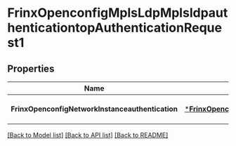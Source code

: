 # FrinxOpenconfigMplsLdpMplsldpauthenticationtopAuthenticationRequest1

## Properties
Name | Type | Description | Notes
------------ | ------------- | ------------- | -------------
**FrinxOpenconfigNetworkInstanceauthentication** | [***FrinxOpenconfigMplsLdpMplsldpauthenticationtopAuthentication**](frinx.openconfig.mpls.ldp.mplsldpauthenticationtop.Authentication.md) |  | [optional] [default to null]

[[Back to Model list]](../README.md#documentation-for-models) [[Back to API list]](../README.md#documentation-for-api-endpoints) [[Back to README]](../README.md)


